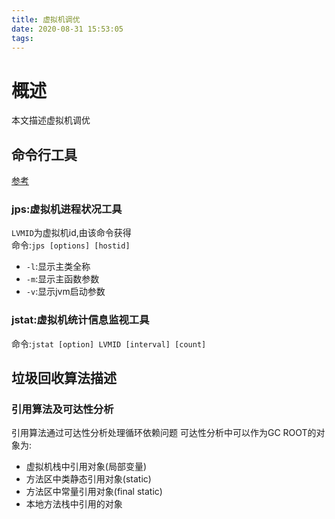 ```yaml
---
title: 虚拟机调优
date: 2020-08-31 15:53:05
tags:
---
```

# 概述 
本文描述虚拟机调优
## 命令行工具
[参考](https://segmentfault.com/a/1190000010437810)
### jps:虚拟机进程状况工具
`LVMID`为虚拟机id,由该命令获得  
命令:`jps [options] [hostid]`
- `-l`:显示主类全称
- `-m`:显示主函数参数
- `-v`:显示jvm启动参数
### jstat:虚拟机统计信息监视工具
命令:`jstat [option] LVMID [interval] [count]`
## 垃圾回收算法描述
### 引用算法及可达性分析
引用算法通过可达性分析处理循环依赖问题
可达性分析中可以作为GC ROOT的对象为:
- 虚拟机栈中引用对象(局部变量)
- 方法区中类静态引用对象(static)
- 方法区中常量引用对象(final static)
- 本地方法栈中引用的对象